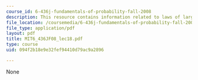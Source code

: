 ```yaml
---
course_id: 6-436j-fundamentals-of-probability-fall-2008
description: This resource contains information related to laws of large numbers.
file_location: /coursemedia/6-436j-fundamentals-of-probability-fall-2008/094f2b18e9e32fef94410d79ac9a2896_MIT6_436JF08_lec18.pdf
file_type: application/pdf
layout: pdf
title: MIT6_436JF08_lec18.pdf
type: course
uid: 094f2b18e9e32fef94410d79ac9a2896

---
```

None